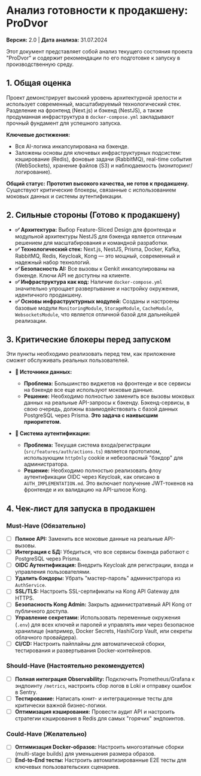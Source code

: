 # Анализ готовности к продакшену: ProDvor

**Версия:** 2.0 | **Дата анализа:** 31.07.2024

Этот документ представляет собой анализ текущего состояния проекта "ProDvor" и содержит рекомендации по его подготовке к запуску в производственную среду.

## 1. Общая оценка

Проект демонстрирует высокий уровень архитектурной зрелости и использует современный, масштабируемый технологический стек. Разделение на фронтенд (Next.js) и бэкенд (NestJS), а также продуманная инфраструктура в `docker-compose.yml` закладывают прочный фундамент для успешного запуска.

**Ключевые достижения:**

- Вся AI-логика инкапсулирована на бэкенде.
- Заложены основы для ключевых инфраструктурных подсистем: кэширование (Redis), фоновые задачи (RabbitMQ), real-time события (WebSockets), хранение файлов (S3) и наблюдаемость (мониторинг/логирование).

**Общий статус:** **Прототип высокого качества, не готов к продакшену.** Существуют критические блокеры, связанные с использованием моковых данных и системы аутентификации.

## 2. Сильные стороны (Готово к продакшену)

- **✅ Архитектура:** Выбор Feature-Sliced Design для фронтенда и модульной архитектуры NestJS для бэкенда является отличным решением для масштабирования и командной разработки.
- **✅ Технологический стек:** Next.js, NestJS, Prisma, Docker, Kafka, RabbitMQ, Redis, Keycloak, Kong — это мощный, современный и надежный набор технологий.
- **✅ Безопасность AI:** Все вызовы к Genkit инкапсулированы на бэкенде. Ключи API не доступны на клиенте.
- **✅ Инфраструктура как код:** Наличие `docker-compose.yml` значительно упрощает развертывание и настройку окружения, идентичного продакшену.
- **✅ Основы инфраструктурных модулей:** Созданы и настроены базовые модули `MonitoringModule`, `StorageModule`, `CacheModule`, `WebsocketsModule`, что является отличной базой для дальнейшей реализации.

## 3. Критические блокеры перед запуском

Эти пункты необходимо реализовать перед тем, как приложение сможет обслуживать реальных пользователей.

- **🛑 Источники данных:**
  - **Проблема:** Большинство виджетов на фронтенде и все сервисы на бэкенде все еще используют моковые данные.
  - **Решение:** Необходимо полностью заменить все вызовы моковых данных на реальные API-запросы к бэкенду. Бэкенд-сервисы, в свою очередь, должны взаимодействовать с базой данных PostgreSQL через Prisma. **Это задача с наивысшим приоритетом.**

- **🛑 Система аутентификации:**
  - **Проблема:** Текущая система входа/регистрации (`src/features/auth/actions.ts`) является прототипом, использующим `httpOnly` cookie и небезопасный "бэкдор" для администратора.
  - **Решение:** Необходимо полностью реализовать флоу аутентификации OIDC через Keycloak, как описано в `AUTH_IMPLEMENTATION.md`. Это включает получение JWT-токенов на фронтенде и их валидацию на API-шлюзе Kong.

## 4. Чек-лист для запуска в продакшен

### Must-Have (Обязательно)

- [ ] **Полное API:** Заменить все моковые данные на реальные API-вызовы.
- [ ] **Интеграция с БД:** Убедиться, что все сервисы бэкенда работают с PostgreSQL через Prisma.
- [ ] **OIDC Аутентификация:** Внедрить Keycloak для регистрации, входа и управления пользователями.
- [ ] **Удалить бэкдоры:** Убрать "мастер-пароль" администратора из `AuthService`.
- [ ] **SSL/TLS:** Настроить SSL-сертификаты на Kong API Gateway для HTTPS.
- [ ] **Безопасность Kong Admin:** Закрыть административный API Kong от публичного доступа.
- [ ] **Управление секретами:** Использовать переменные окружения (`.env`) для всех ключей и паролей и управлять ими через безопасное хранилище (например, Docker Secrets, HashiCorp Vault, или секреты облачного провайдера).
- [ ] **CI/CD:** Настроить пайплайны для автоматической сборки, тестирования и развертывания Docker-контейнеров.

### Should-Have (Настоятельно рекомендуется)

- [ ] **Полная интеграция Observability:** Подключить Prometheus/Grafana к эндпоинту `/metrics`, настроить сбор логов в Loki и отправку ошибок в Sentry.
- [ ] **Тестирование:** Написать юнит- и интеграционные тесты для критически важной бизнес-логики.
- [ ] **Оптимизация кэширования:** Провести аудит API и настроить стратегии кэширования в Redis для самых "горячих" эндпоинтов.

### Could-Have (Желательно)

- [ ] **Оптимизация Docker-образов:** Настроить многоэтапные сборки (multi-stage builds) для уменьшения размера образов.
- [ ] **End-to-End тесты:** Настроить автоматизированные E2E тесты для ключевых пользовательских сценариев.
